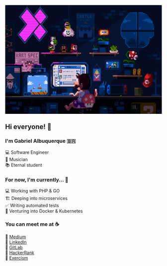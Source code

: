 <div align="center">
  <img src="mario.gif" align="center" width="600" height="350">
</div>


## Hi everyone! :wave:

### I'm Gabriel Albuquerque :brazil:

:computer: Software Engineer <br>
:guitar: Musician <br>
:books: Eternal student

### For now, I'm currently... :hammer:

:computer: Working with PHP & GO <br>
:building_construction: Deeping into microservices <br>
:white_check_mark: Writing automated tests <br>
🐳 Venturing into Docker & Kubernetes <br>

### You can meet me at :coffee:

:pencil: [Medium](https://g4br.medium.com/) <br>
:briefcase: [LinkedIn](https://www.linkedin.com/in/gabriel-albuquerque-9a68b21a4/) <br>
🦊 [GitLab](https://gitlab.com/albuquerque53) <br>
:crown: [HackerRank](https://www.hackerrank.com/gabrielalbuquer1) <br>
:muscle:	[Exercism](https://exercism.org/profiles/albuquerque53)
